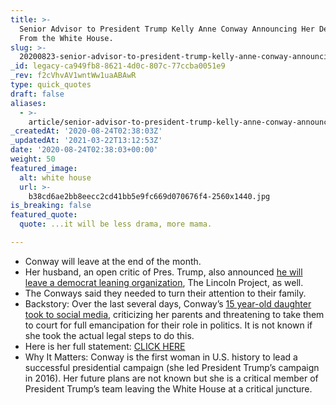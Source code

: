 ```yaml
---
title: >-
  Senior Advisor to President Trump Kelly Anne Conway Announcing Her Departure
  From the White House.
slug: >-
  20200823-senior-advisor-to-president-trump-kelly-anne-conway-announcing-her-departure-from-the-white-house
_id: legacy-ca949fb8-8621-4d0c-807c-77ccba0051e9
_rev: f2cVhvAV1wntWw1uaABAwR
type: quick_quotes
draft: false
aliases:
  - >-
    article/senior-advisor-to-president-trump-kelly-anne-conway-announcing-her-departure-from-the-white-house/
_createdAt: '2020-08-24T02:38:03Z'
_updatedAt: '2021-03-22T13:12:53Z'
date: '2020-08-24T02:38:03+00:00'
weight: 50
featured_image:
  alt: white house
  url: >-
    b38cd6ae2bb8eecc2cd41bb5e9fc669d070676f4-2560x1440.jpg
is_breaking: false
featured_quote:
  quote: ...it will be less drama, more mama.

---
```

* Conway will leave at the end of the month.
* Her husband, an open critic of Pres. Trump, also announced [he will leave a democrat leaning organization](https://www.washingtonpost.com/politics/kellyanne-conway-white-house/2020/08/23/6c26e18a-e5a7-11ea-bc79-834454439a44_story.html), The Lincoln Project, as well.
* The Conways said they needed to turn their attention to their family.
* Backstory: Over the last several days, Conway’s [15 year-old daughter took to social media](https://www.today.com/news/kellyanne-conway-s-daughter-claudia-conway-15-says-she-s-t190044), criticizing her parents and threatening to take them to court for full emancipation for their role in politics. It is not known if she took the actual legal steps to do this.
* Here is her full statement: [CLICK HERE](https://www.dropbox.com/s/idvi2pijsbv1ku5/KAC.pdf?dl=0)
* Why It Matters: Conway is the first woman in U.S. history to lead a successful presidential campaign (she led President Trump’s campaign in 2016). Her future plans are not known but she is a critical member of President Trump’s team leaving the White House at a critical juncture.